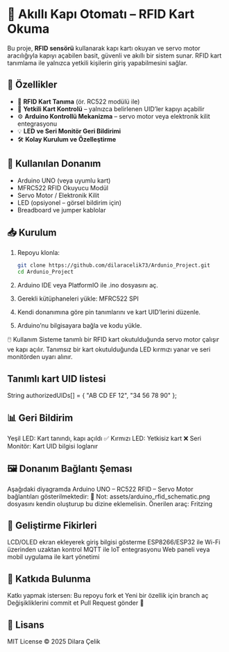 # 🔐 Akıllı Kapı Otomatı – RFID Kart Okuma

Bu proje, **RFID sensörü** kullanarak kapı kartı okuyan ve servo motor aracılığıyla kapıyı açabilen basit, güvenli ve akıllı bir sistem sunar. RFID kart tanımlama ile yalnızca yetkili kişilerin giriş yapabilmesini sağlar.  

## 🚀 Özellikler
- 📡 **RFID Kart Tanıma** (ör. RC522 modülü ile)
- 🔑 **Yetkili Kart Kontrolü** – yalnızca belirlenen UID’ler kapıyı açabilir
- ⚙️ **Arduino Kontrollü Mekanizma** – servo motor veya elektronik kilit entegrasyonu
- 💡 **LED ve Seri Monitör Geri Bildirimi**
- 🛠️ **Kolay Kurulum ve Özelleştirme**

## 🧩 Kullanılan Donanım
- Arduino UNO (veya uyumlu kart)
- MFRC522 RFID Okuyucu Modül
- Servo Motor / Elektronik Kilit
- LED (opsiyonel – görsel bildirim için)
- Breadboard ve jumper kablolar

## 📥 Kurulum
1. Repoyu klonla:
   ```bash
   git clone https://github.com/dilaracelik73/Ardunio_Project.git
   cd Ardunio_Project
2. Arduino IDE veya PlatformIO ile .ino dosyasını aç.
3. Gerekli kütüphaneleri yükle:
    MFRC522
    SPI

4. Kendi donanımına göre pin tanımlarını ve kart UID’lerini düzenle.
5. Arduino’nu bilgisayara bağla ve kodu yükle.

🖱️ Kullanım
Sisteme tanımlı bir RFID kart okutulduğunda servo motor çalışır ve kapı açılır.
Tanımsız bir kart okutulduğunda LED kırmızı yanar ve seri monitörden uyarı alınır.

## Tanımlı kart UID listesi
String authorizedUIDs[] = {
  "AB CD EF 12",
  "34 56 78 90"
};

## 📊 Geri Bildirim
Yeşil LED: Kart tanındı, kapı açıldı ✅
Kırmızı LED: Yetkisiz kart ❌
Seri Monitör: Kart UID bilgisi loglanır

## 🖼️ Donanım Bağlantı Şeması
Aşağıdaki diyagramda Arduino UNO – RC522 RFID – Servo Motor bağlantıları gösterilmektedir:
📌 Not: assets/arduino_rfid_schematic.png dosyasını kendin oluşturup bu dizine eklemelisin. Önerilen araç: Fritzing

## 🔮 Geliştirme Fikirleri
LCD/OLED ekran ekleyerek giriş bilgisi gösterme
ESP8266/ESP32 ile Wi-Fi üzerinden uzaktan kontrol
MQTT ile IoT entegrasyonu
Web paneli veya mobil uygulama ile kart yönetimi

## 🤝 Katkıda Bulunma
Katkı yapmak istersen:
  Bu repoyu fork et
  Yeni bir özellik için branch aç
  Değişikliklerini commit et
  Pull Request gönder 🎉

## 📜 Lisans
MIT License © 2025 Dilara Çelik








